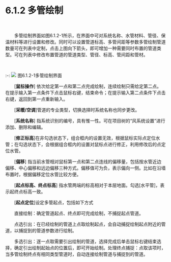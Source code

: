 #  6.1.2 多管绘制
<br/>

&emsp;&emsp;多管绘制界面如图6.1.2\-1所示，在界面中可对系统名称、水管材料、管径、保温材料等进行设置和修改。同时可以设置管道标高、多管间距等参数多管绘制管道数量可在列表中定制，点击上图向下箭头，即可增加一种需要同时布置的管道类型。可在列表中修改布置管道的管道类型、管径、标高、管间距和管材。

<br/>

:-: ![](images/230.png)
图6.1.2\-1多管绘制界面
<br/>

&emsp;&emsp;[**鼠标操作**\] 依次给定第一点和第二点完成绘制，连续绘制只需给定第二点。在提示输入第一点条件下点击鼠标右键，结束命令；在提示输入第二点条件下点击右键，返回到第一点重新输入。

&emsp;&emsp;[**采暖/空调**\]管道的专业类型，切换选择时系统名称也同步更改。

&emsp;&emsp;[**系统名称**\] 指系统识别的编号，具有惟一性。可在项目树的“风系统设置”进行添加、删除和编辑。

&emsp;&emsp;[**修正标高**\]在非勾选状态下，组合框内的设置无效，根据鼠标实际点定位水管；在勾选状态下，会根据组合框内的设置对鼠标点进行修正，利用修改后的点定位水管。

&emsp;&emsp;[**偏移**\] 指当前水管相对鼠标第一点和第二点连线的偏移量，包括按水管近边偏移、中心偏移和远边偏移三种方式。偏移值可为负，表示偏向一侧。比如在沿墙布置时，根据偏移定位水管比较方便。

&emsp;&emsp;[**起点标高、终点标高**\] 指水管两端的标高相对于本层地面。勾选\[水平管\]，表示起终点标高一致。

&emsp;&emsp;[**起点定位**\]设定多管起点，包括如下方式

&emsp;&emsp;直接绘制：确定管道起点、终点即可完成绘制，不捕捉起点管道。

&emsp;&emsp;点选引出：在已经绘制的管道上点取绘制起点，会自动捕捉绘制起点附近的管道，以捕捉到的管道参数进行绘制。

&emsp;&emsp;多选引出：逐一点取需要引出绘制的管道，选择完成后单击鼠标右键结束选择，确定引出绘制起始点的位置后，即可开始绘制。处理终点捕捉：点取该项时，当多管绘制终点有相同类型管道时，自动连接绘制管道与捕捉到的管道。